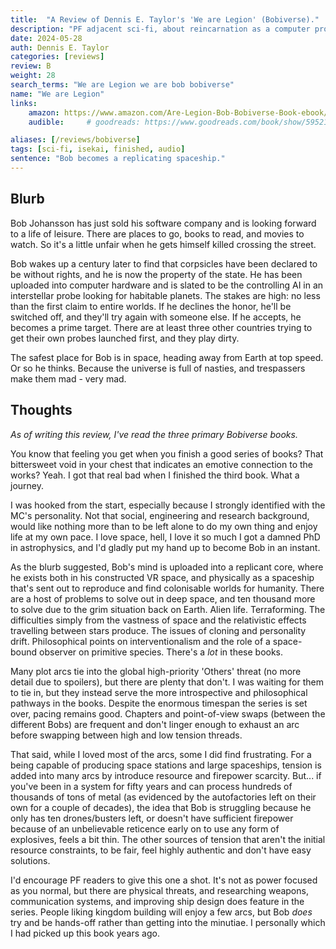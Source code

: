 ```yaml
---
title:  "A Review of Dennis E. Taylor's 'We are Legion' (Bobiverse)."
description: "PF adjacent sci-fi, about reincarnation as a computer program sent to colonise the stars."
date: 2024-05-28
auth: Dennis E. Taylor
categories: [reviews]
review: B
weight: 28
search_terms: "We are Legion we are bob bobiverse"
name: "We are Legion"
links:
    amazon: https://www.amazon.com/Are-Legion-Bob-Bobiverse-Book-ebook/dp/B01LWAESYQ
    audible:     # goodreads: https://www.goodreads.com/book/show/59521676-bastion

aliases: [/reviews/bobiverse]
tags: [sci-fi, isekai, finished, audio]
sentence: "Bob becomes a replicating spaceship."
---
```




## Blurb

Bob Johansson has just sold his software company and is looking forward to a life of leisure. There are places to go, books to read, and movies to watch. So it's a little unfair when he gets himself killed crossing the street.

Bob wakes up a century later to find that corpsicles have been declared to be without rights, and he is now the property of the state. He has been uploaded into computer hardware and is slated to be the controlling AI in an interstellar probe looking for habitable planets. The stakes are high: no less than the first claim to entire worlds. If he declines the honor, he'll be switched off, and they'll try again with someone else. If he accepts, he becomes a prime target. There are at least three other countries trying to get their own probes launched first, and they play dirty.

The safest place for Bob is in space, heading away from Earth at top speed. Or so he thinks. Because the universe is full of nasties, and trespassers make them mad - very mad.

## Thoughts

*As of writing this review, I've read the three primary Bobiverse books.*

You know that feeling you get when you finish a good series of books? That bittersweet void in your chest that indicates an emotive connection to the works? Yeah. I got that real bad when I finished the third book. What a journey.

I was hooked from the start, especially because I strongly identified with the MC's personality. Not that social, engineering and research background, would like nothing more than to be left alone to do my own thing and enjoy life at my own pace. I love space, hell, I love it so much I got a damned PhD in astrophysics, and I'd gladly put my hand up to become Bob in an instant.

As the blurb suggested, Bob's mind is uploaded into a replicant core, where he exists both in his constructed VR space, and physically as a spaceship that's sent out to reproduce and find colonisable worlds for humanity. There are a host of problems to solve out in deep space, and ten thousand more to solve due to the grim situation back on Earth. Alien life. Terraforming. The difficulties simply from the vastness of space and the relativistic effects travelling between stars produce. The issues of cloning and personality drift. Philosophical points on interventionalism and the role of a space-bound observer on primitive species. There's a *lot* in these books.

Many plot arcs tie into the global high-priority 'Others' threat (no more detail due to spoilers), but there are plenty that don't. I was waiting for them to tie in, but they instead serve the more introspective and philosophical pathways in the books. Despite the enormous timespan the series is set over, pacing remains good. Chapters and point-of-view swaps (between the different Bobs) are frequent and don't linger enough to exhaust an arc before swapping between high and low tension threads.

That said, while I loved most of the arcs, some I did find frustrating. For a being capable of producing space stations and large spaceships, tension is added into many arcs by introduce resource and firepower scarcity. But... if you've been in a system for fifty years and can process hundreds of thousands of tons of metal (as evidenced by the autofactories left on their own for a couple of decades), the idea that Bob is struggling because he only has ten drones/busters left, or doesn't have sufficient firepower because of an unbelievable reticence early on to use any form of explosives, feels a bit thin. The other sources of tension that aren't the initial resource constraints, to be fair, feel highly authentic and don't have easy solutions.

I'd encourage PF readers to give this one a shot. It's not as power focused as you normal, but there are physical threats, and researching weapons, communication systems, and improving ship design does feature in the series. People liking kingdom building will enjoy a few arcs, but Bob *does* try and be hands-off rather than getting into the minutiae. I personally which I had picked up this book years ago.